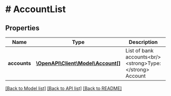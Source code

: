 # # AccountList

## Properties

Name | Type | Description | Notes
------------ | ------------- | ------------- | -------------
**accounts** | [**\OpenAPI\Client\Model\Account[]**](Account.md) | List of bank accounts&lt;br/&gt; &lt;strong&gt;Type:&lt;/strong&gt; Account |

[[Back to Model list]](../../README.md#models) [[Back to API list]](../../README.md#endpoints) [[Back to README]](../../README.md)
